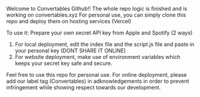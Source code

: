 Welcome to Convertables Github!!
The whole repo logic is finished and is working on convertables.xyz
For personal use, you can simply clone this repo and deploy them on hosting services (Vercel)

To use it:
Prepare your own secret API key from Apple and Spotify (2 ways)
1. For local deployment, edit the index file and the script.js file and paste in your personal key (DONT SHARE IT ONLINE)
2. For website deployment, make use of environment variables which keeps your secret key safe and secure.

Feel free to use this repo for personal use. For online deployment, please add our label tag (Convertables) in adknowledgements in order to prevent infringement while showing respect towards our development. 
